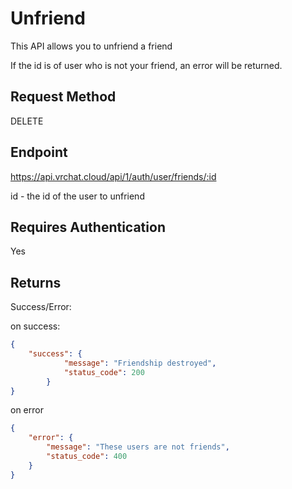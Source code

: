 # Unfriend

This API allows you to unfriend a friend

If the id is of user who is not your friend, an error will be returned.

## Request Method 
DELETE

## Endpoint
https://api.vrchat.cloud/api/1/auth/user/friends/:id

id - the id of the user to unfriend

## Requires Authentication
Yes

## Returns

Success/Error:

on success:
```json
{
    "success": {
            "message": "Friendship destroyed", 
            "status_code": 200
        }
}
```

on error
```json
{
    "error": {
        "message": "These users are not friends", 
        "status_code": 400
    }
}
```